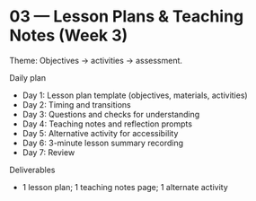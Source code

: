# 03 — Lesson Plans & Teaching Notes (Week 3)

Theme: Objectives → activities → assessment.

Daily plan
- Day 1: Lesson plan template (objectives, materials, activities)
- Day 2: Timing and transitions
- Day 3: Questions and checks for understanding
- Day 4: Teaching notes and reflection prompts
- Day 5: Alternative activity for accessibility
- Day 6: 3-minute lesson summary recording
- Day 7: Review

Deliverables
- 1 lesson plan; 1 teaching notes page; 1 alternate activity
